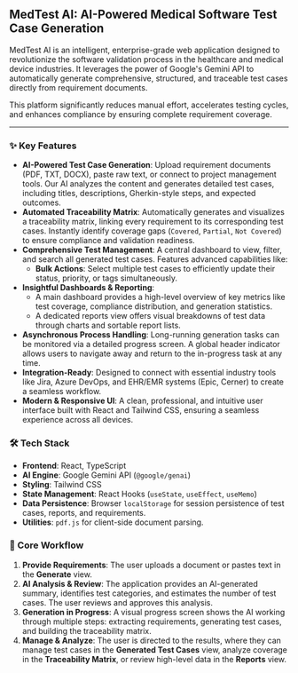 ## MedTest AI: AI-Powered Medical Software Test Case Generation

MedTest AI is an intelligent, enterprise-grade web application designed to revolutionize the software validation process in the healthcare and medical device industries. It leverages the power of Google's Gemini API to automatically generate comprehensive, structured, and traceable test cases directly from requirement documents.

This platform significantly reduces manual effort, accelerates testing cycles, and enhances compliance by ensuring complete requirement coverage.

---

### ✨ Key Features

*   **AI-Powered Test Case Generation**: Upload requirement documents (PDF, TXT, DOCX), paste raw text, or connect to project management tools. Our AI analyzes the content and generates detailed test cases, including titles, descriptions, Gherkin-style steps, and expected outcomes.
*   **Automated Traceability Matrix**: Automatically generates and visualizes a traceability matrix, linking every requirement to its corresponding test cases. Instantly identify coverage gaps (`Covered`, `Partial`, `Not Covered`) to ensure compliance and validation readiness.
*   **Comprehensive Test Management**: A central dashboard to view, filter, and search all generated test cases. Features advanced capabilities like:
    *   **Bulk Actions**: Select multiple test cases to efficiently update their status, priority, or tags simultaneously.
*   **Insightful Dashboards & Reporting**:
    *   A main dashboard provides a high-level overview of key metrics like test coverage, compliance distribution, and generation statistics.
    *   A dedicated reports view offers visual breakdowns of test data through charts and sortable report lists.
*   **Asynchronous Process Handling**: Long-running generation tasks can be monitored via a detailed progress screen. A global header indicator allows users to navigate away and return to the in-progress task at any time.
*   **Integration-Ready**: Designed to connect with essential industry tools like Jira, Azure DevOps, and EHR/EMR systems (Epic, Cerner) to create a seamless workflow.
*   **Modern & Responsive UI**: A clean, professional, and intuitive user interface built with React and Tailwind CSS, ensuring a seamless experience across all devices.

### 🛠️ Tech Stack

*   **Frontend**: React, TypeScript
*   **AI Engine**: Google Gemini API (`@google/genai`)
*   **Styling**: Tailwind CSS
*   **State Management**: React Hooks (`useState`, `useEffect`, `useMemo`)
*   **Data Persistence**: Browser `localStorage` for session persistence of test cases, reports, and requirements.
*   **Utilities**: `pdf.js` for client-side document parsing.

### 🚀 Core Workflow

1.  **Provide Requirements**: The user uploads a document or pastes text in the **Generate** view.
2.  **AI Analysis & Review**: The application provides an AI-generated summary, identifies test categories, and estimates the number of test cases. The user reviews and approves this analysis.
3.  **Generation in Progress**: A visual progress screen shows the AI working through multiple steps: extracting requirements, generating test cases, and building the traceability matrix.
4.  **Manage & Analyze**: The user is directed to the results, where they can manage test cases in the **Generated Test Cases** view, analyze coverage in the **Traceability Matrix**, or review high-level data in the **Reports** view.
